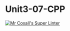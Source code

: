 # Unit3-07-CPP
[![Mr Coxall's Super Linter](https://github.com/ICS3U-Programming-NathanA/Unit3-07-CPP/workflows/Mr%20Coxall's%20Super%20Linter/badge.svg)](https://github.com/ICS3U-Programming-NathanA/Unit3-07-CPP/actions/)
